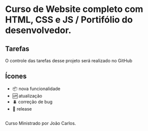 # Curso de Website completo com HTML, CSS e JS / Portifólio do desenvolvedor.

## Tarefas 

O controle das tarefas desse projeto será realizado no GitHub

## Ícones 

- :package: nova funcionalidade
- :up: atualização
- :beetle: correção de bug
- :checkered_flag: release

##

Curso Ministrado por João Carlos.  
